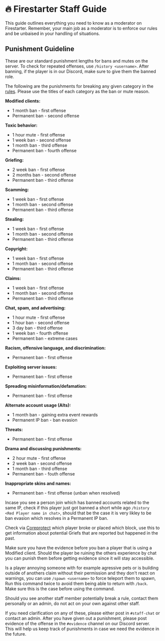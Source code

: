# 🔥 Firestarter Staff Guide
This guide outlines everything you need to know as a moderator on Firestarter. Remember, your main job as a moderator is to enforce our rules and be unbaised in your handling of situations.

## Punishment Guideline
These are our standard punishment lengths for bans and mutes on the server. To check for repeated offenses, use `/history <username>`. After banning, if the player is in our Discord, make sure to give them the banned role.

The following are the punishments for breaking any given category in the [rules](https://github.com/Firestarter/docs/blob/master/rules.md). Please use the titles of each category as the ban or mute reason.

__**Modified clients:**__
* 1 month ban - first offense
* Permanent ban - second offense

__**Toxic behavior:**__
* 1 hour mute - first offense
* 1 week ban - second offense
* 1 month ban - third offense
* Permanent ban - fourth offense

__**Griefing:**__
* 2 week ban - first offense
* 2 months ban - second offense
* Permanent ban - third offense

__**Scamming:**__
* 1 week ban - first offense
* 1 month ban - second offense
* Permanent ban - third offense

__**Stealing:**__
* 1 week ban - first offense
* 1 month ban - second offense
* Permanent ban - third offense

__**Copyright:**__
* 1 week ban - first offense
* 1 month ban - second offense
* Permanent ban - third offense

__**Claims:**__
* 1 week ban - first offense
* 1 month ban - second offense
* Permanent ban - third offense

__**Chat, spam, and advertising:**__
* 1 hour mute - first offense
* 1 hour ban - second offense
* 3 day ban - third offense
* 1 week ban - fourth offense
* Permanent ban - extreme cases

__**Racism, offensive language, and discrimination:**__
* Permanent ban - first offense

__**Exploiting server issues:**__
* Permanent ban - first offense

__**Spreading misinformation/defamation:**__
* Permanent ban - first offense

__**Alternate account usage (Alts):**__
* 1 month ban - gaining extra event rewards
* Permanent IP ban - ban evasion

__**Threats:**__
* Permanent ban - first offense

__**Drama and discussing punishments:**__
* 2 hour mute - first offense
* 2 week ban - second offense
* 1 month ban - third offense
* Permanent ban - fouth offense

__**Inappropriate skins and names:**__
* Permanent ban - first offense (unban when resolved)

Incase you see a person join which has banned accounts related to the same IP, check if this player just got banned a short while ago `/history <Red Player name in chat>`, should that be the case it is very likley to be ban evasion which resolves in a Permanent IP ban.

Check via [Coreprotect](https://www.minerealm.com/community/viewtopic.php?f=32&t=6781) which player broke or placed which block, use this to get information about potential Griefs that are reported but happened in the past.

Make sure you have the evidence before you ban a player that is using a Modified client. Should the player be ruining the others experience by chat you can punish them before getting evidence since it will stay accessible.

Is a player annoying someone with for example agressive pets or is building outside of anothers claim without their permission and they don't react on warnings, you can use `/spawn <username>` to force teleport them to spawn, Run this command twice to avoid them being able to return with `/back`. Make sure this is the case before using the command.

Should you see another staff member potentially break a rule, contact them personally or an admin, do not act on your own against other staff.

If you need clarification on any of these, please either post in `#staff-chat` or contact an admin. After you have given out a punishment, please post evidence of the offense in the `#evidence` channel on our Discord server. This will help us keep track of punishments in case we need the evidence in the future.

